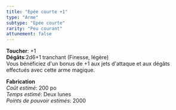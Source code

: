 ```yaml
---
title: "Epée courte +1"
type: "Arme"
subtype: "Epée courte"
rarity: "Peu courant"
attunement: false
---
```

**Toucher**: +1  
**Dégâts**:2d6+1 tranchant (Finesse, légère)  
Vous bénéficiez d'un bonus de +1 aux jets d'attaque et aux dégâts effectués avec cette arme magique.  

**Fabrication**  
*Coût estimé*: 200 po  
*Temps estimé*: Deux lunes  
*Points de pouvoir estimés*: 2000  
